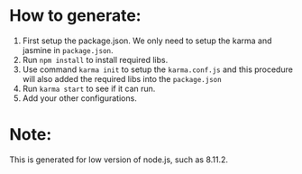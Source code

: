# How to generate:
1. First setup the package.json. We only need to setup the karma and jasmine in `package.json`.
2. Run `npm install` to install required libs.
3. Use command `karma init` to setup the `karma.conf.js` and this procedure will also added the required libs into the `package.json`
4. Run `karma start` to see if it can run.
5. Add your other configurations.

# Note:
This is generated for low version of node.js, such as 8.11.2.
